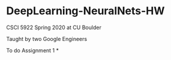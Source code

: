 # DeepLearning-NeuralNets-HW
CSCI 5922 Spring 2020 at CU Boulder

Taught by two Google Engineers

To do Assignment 1
*
